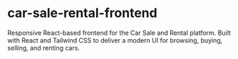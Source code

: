 # car-sale-rental-frontend
Responsive React-based frontend for the Car Sale and Rental platform. Built with React and Tailwind CSS to deliver a modern UI for browsing, buying, selling, and renting cars.

